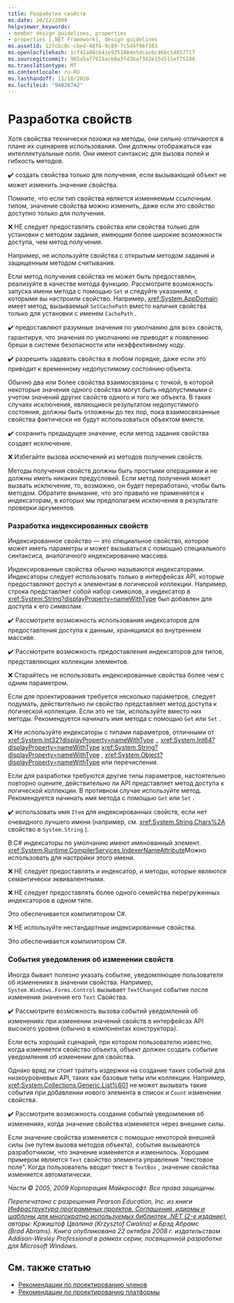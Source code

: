 ```yaml
---
title: Разработка свойств
ms.date: 10/22/2008
helpviewer_keywords:
- member design guidelines, properties
- properties [.NET Framework], design guidelines
ms.assetid: 127cbc0c-cbed-48fd-9c89-7c5d4f98f163
ms.openlocfilehash: 1cf41a08c641e9251084e5dcac6c46bc54857717
ms.sourcegitcommit: 965a5af7918acb0a3fd3baf342e15d511ef75188
ms.translationtype: MT
ms.contentlocale: ru-RU
ms.lasthandoff: 11/18/2020
ms.locfileid: "94828742"
---
```

# <a name="property-design"></a>Разработка свойств
Хотя свойства технически похожи на методы, они сильно отличаются в плане их сценариев использования. Они должны отображаться как интеллектуальные поля. Они имеют синтаксис для вызова полей и гибкость методов.

 ✔️ создать свойства только для получения, если вызывающий объект не может изменить значение свойства.

 Помните, что если тип свойства является изменяемым ссылочным типом, значение свойства можно изменить, даже если это свойство доступно только для получения.

 ❌ НЕ следует предоставлять свойства или свойства только для установки с методом задания, имеющим более широкие возможности доступа, чем метод получения.

 Например, не используйте свойства с открытым методом задания и защищенным методом считывания.

 Если метод получения свойства не может быть предоставлен, реализуйте в качестве метода функцию. Рассмотрите возможность запуска имени метода с помощью `Set` и следуйте указаниям, с которыми вы настроили свойство. Например, <xref:System.AppDomain> имеет метод, вызываемый `SetCachePath` вместо наличия свойства только для установки с именем `CachePath` .

 ✔️ предоставляют разумные значения по умолчанию для всех свойств, гарантируя, что значения по умолчанию не приводят к появлению бреши в системе безопасности или неэффективному коду.

 ✔️ разрешить задавать свойства в любом порядке, даже если это приводит к временному недопустимому состоянию объекта.

 Обычно два или более свойства взаимосвязаны с точкой, в которой некоторые значения одного свойства могут быть недопустимыми с учетом значений других свойств одного и того же объекта. В таких случаях исключения, являющиеся результатом недопустимого состояния, должны быть отложены до тех пор, пока взаимосвязанные свойства фактически не будут использоваться объектом вместе.

 ✔️ сохранить предыдущее значение, если метод задания свойства создает исключение.

 ❌ Избегайте вызова исключений из методов получения свойств.

 Методы получения свойств должны быть простыми операциями и не должны иметь никаких предусловий. Если метод получения может вызвать исключение, то, возможно, он будет переработано, чтобы быть методом. Обратите внимание, что это правило не применяется к индексаторам, в которых мы предполагаем исключения в результате проверки аргументов.

### <a name="indexed-property-design"></a>Разработка индексированных свойств
 Индексированное свойство — это специальное свойство, которое может иметь параметры и может вызываться с помощью специального синтаксиса, аналогичного индексированию массива.

 Индексированные свойства обычно называются индексаторами. Индексаторы следует использовать только в интерфейсах API, которые предоставляют доступ к элементам в логической коллекции. Например, строка представляет собой набор символов, а индексатор в <xref:System.String?displayProperty=nameWithType> был добавлен для доступа к его символам.

 ✔️ Рассмотрите возможность использования индексаторов для предоставления доступа к данным, хранящимся во внутреннем массиве.

 ✔️ Рассмотрите возможность предоставления индексаторов для типов, представляющих коллекции элементов.

 ❌ Старайтесь не использовать индексированные свойства более чем с одним параметром.

 Если для проектирования требуется несколько параметров, следует подумать, действительно ли свойство представляет метод доступа к логической коллекции. Если это не так, используйте вместо них методы. Рекомендуется начинать имя метода с помощью `Get` или `Set` .

 ❌ Не используйте индексаторы с типами параметров, отличными от <xref:System.Int32?displayProperty=nameWithType> ,, <xref:System.Int64?displayProperty=nameWithType> <xref:System.String?displayProperty=nameWithType> , <xref:System.Object?displayProperty=nameWithType> или перечисления.

 Если для разработки требуются другие типы параметров, настоятельно повторно оцените, действительно ли API представляет метод доступа к логической коллекции. В противном случае используйте метод. Рекомендуется начинать имя метода с помощью `Get` или `Set` .

 ✔️ использовать имя `Item` для индексированных свойств, если нет очевидного лучшего имени (например, см. <xref:System.String.Chars%2A> свойство в `System.String` ).

 В C# индексаторы по умолчанию имеют именованный элемент. <xref:System.Runtime.CompilerServices.IndexerNameAttribute>Можно использовать для настройки этого имени.

 ❌ НЕ следует предоставлять и индексатор, и методы, которые являются семантически эквивалентными.

 ❌ НЕ следует предоставлять более одного семейства перегруженных индексаторов в одном типе.

 Это обеспечивается компилятором C#.

 ❌ НЕ используйте нестандартные индексированные свойства.

 Это обеспечивается компилятором C#.

### <a name="property-change-notification-events"></a>События уведомления об изменении свойств
 Иногда бывает полезно указать событие, уведомляющее пользователя об изменениях в значении свойства. Например, `System.Windows.Forms.Control` вызывает `TextChanged` событие после изменения значения его `Text` Свойства.

 ✔️ Рассмотрите возможность вызова событий уведомлений об изменениях при изменении значений свойств в интерфейсах API высокого уровня (обычно в компонентах конструктора).

 Если есть хороший сценарий, при котором пользователю известно, когда изменяется свойство объекта, объект должен создать событие уведомления об изменении для свойства.

 Однако вряд ли стоит тратить издержки на создание таких событий для низкоуровневых API, таких как базовые типы или коллекции. Например, <xref:System.Collections.Generic.List%601> не может вызывать такие события при добавлении нового элемента в список и `Count` изменении свойства.

 ✔️ Рассмотрите возможность создания событий уведомления об изменениях, когда значение свойства изменяется через внешние силы.

 Если значение свойства изменяется с помощью некоторой внешней силы (не путем вызова методов объекта), события вызываются разработчиком, что значение изменяется и изменилось. Хорошим примером является `Text` свойство элемента управления "текстовое поле". Когда пользователь вводит текст в `TextBox` , значение свойства изменяется автоматически.

 *Части © 2005, 2009 Корпорация Майкрософт. Все права защищены.*

 *Перепечатано с разрешения Pearson Education, Inc. из книги [Инфраструктура программных проектов. Соглашения, идиомы и шаблоны для многократно используемых библиотек .NET (2-е издание)](https://www.informit.com/store/framework-design-guidelines-conventions-idioms-and-9780321545619), авторы: Кржиштоф Цвалина (Krzysztof Cwalina) и Брэд Абрамс (Brad Abrams). Книга опубликована 22 октября 2008 г. издательством Addison-Wesley Professional в рамках серии, посвященной разработке для Microsoft Windows.*

## <a name="see-also"></a>См. также статью

- [Рекомендации по проектированию членов](member.md)
- [Рекомендации по проектированию платформы](index.md)
